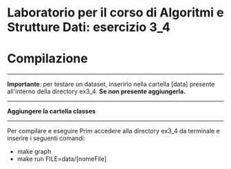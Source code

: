 # Laboratorio per il corso di Algoritmi e Strutture Dati: esercizio 3_4

# Compilazione 

---

**Importante**: per testare un dataset, inserirlo nella cartella [data] presente all'interno della directory ex3_4. **Se non presente aggiungerla.** 

--- 

**Aggiungere la cartella classes**

---

Per compilare e eseguire Prim accedere alla directory ex3_4 da terminale e inserire i seguenti comandi: 

  - make graph 
  - make run FILE=data/[nomeFile]